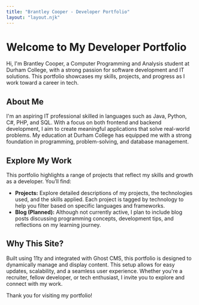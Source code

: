 ```yaml
---
title: "Brantley Cooper - Developer Portfolio"
layout: "layout.njk"
---
```


<div class="box">
  <h1>Welcome to My Developer Portfolio</h1>
  <p>Hi, I'm Brantley Cooper, a Computer Programming and Analysis student at Durham College, with a strong passion for software development and IT solutions. This portfolio showcases my skills, projects, and progress as I work toward a career in tech.</p>
  
  <h2>About Me</h2>
  <p>I'm an aspiring IT professional skilled in languages such as Java, Python, C#, PHP, and SQL. With a focus on both frontend and backend development, I aim to create meaningful applications that solve real-world problems. My education at Durham College has equipped me with a strong foundation in programming, problem-solving, and database management.</p>

  <h2>Explore My Work</h2>
  <p>This portfolio highlights a range of projects that reflect my skills and growth as a developer. You’ll find:</p>
  <ul>
    <li><strong>Projects:</strong> Explore detailed descriptions of my projects, the technologies used, and the skills applied. Each project is tagged by technology to help you filter based on specific languages and frameworks.</li>
    <li><strong>Blog (Planned):</strong> Although not currently active, I plan to include blog posts discussing programming concepts, development tips, and reflections on my learning journey.</li>
  </ul>

  <h2>Why This Site?</h2>
  <p>Built using 11ty and integrated with Ghost CMS, this portfolio is designed to dynamically manage and display content. This setup allows for easy updates, scalability, and a seamless user experience. Whether you're a recruiter, fellow developer, or tech enthusiast, I invite you to explore and connect with my work.</p>

  <p>Thank you for visiting my portfolio!</p>
</div>
